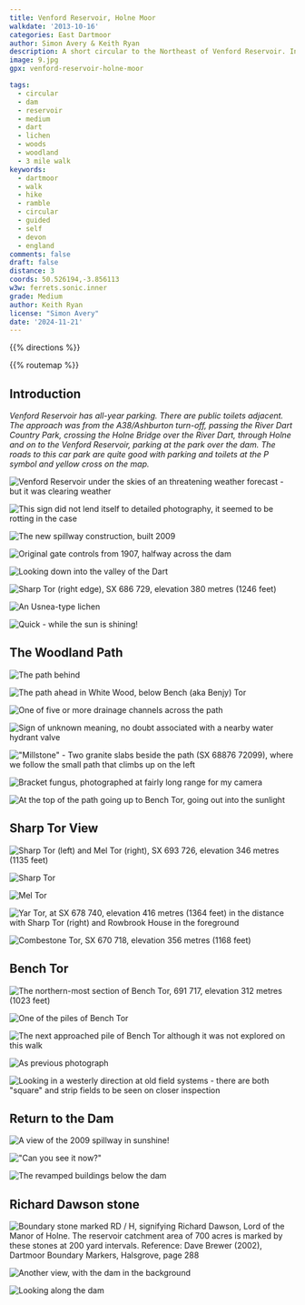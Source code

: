 ```yaml
---
title: Venford Reservoir, Holne Moor
walkdate: '2013-10-16'
categories: East Dartmoor
author: Simon Avery & Keith Ryan
description: A short circular to the Northeast of Venford Reservoir. Including ancient woodlands, open moor, several Tors, Strip fields and a boundary stone from a past Lord of the Manor. 
image: 9.jpg
gpx: venford-reservoir-holne-moor

tags:
  - circular
  - dam
  - reservoir
  - medium
  - dart
  - lichen
  - woods
  - woodland
  - 3 mile walk
keywords: 
  - dartmoor
  - walk
  - hike
  - ramble
  - circular
  - guided
  - self
  - devon
  - england
comments: false
draft: false
distance: 3
coords: 50.526194,-3.856113
w3w: ferrets.sonic.inner
grade: Medium
author: Keith Ryan
license: "Simon Avery"
date: '2024-11-21'
---
```


{{% directions %}}

{{% routemap %}}

## Introduction

*Venford Reservoir has all-year parking. There are public toilets adjacent.  The approach was from the A38/Ashburton turn-off, passing the River Dart Country Park, crossing the Holne Bridge over the River Dart, through Holne and on to the Venford Reservoir, parking at the park over the dam. The roads to this car park are quite good with parking and toilets at the  P  symbol and yellow cross on the map.*

![Venford Reservoir under the skies of an threatening weather forecast - but it was clearing weather](1.jpg)

![This sign did not lend itself to detailed photography, it seemed to be rotting in the case](2.jpg)

![The new spillway construction, built 2009](3.jpg)

![Original gate controls from 1907, halfway across the dam](4.jpg)

![Looking down into the valley of the Dart](5.jpg)

![Sharp Tor (right edge), SX 686 729, elevation 380 metres (1246 feet)](6.jpg)

![An Usnea-type lichen](7.jpg)

![Quick - while the sun is shining!](8.jpg)

## The Woodland Path

![The path behind](9.jpg)

![The path ahead in White Wood, below Bench (aka Benjy) Tor](10.jpg)

![One of five or more drainage channels across the path](11.jpg)

![Sign of unknown meaning, no doubt associated with a nearby water hydrant valve](12.jpg)

!["Millstone" - Two granite slabs beside the path (SX 68876 72099), where we follow the small  path that climbs up on the left](13.jpg)

![Bracket fungus, photographed at fairly long range for my camera](14.jpg)

![At the top of the path going up to Bench Tor, going out into the sunlight](15.jpg)

## Sharp Tor View

![Sharp Tor (left) and Mel Tor (right), SX 693 726, elevation 346 metres (1135 feet)](16.jpg)

![Sharp Tor](17.jpg)

![Mel Tor](18.jpg)

![Yar Tor, at SX 678 740, elevation 416 metres (1364 feet) in the distance with Sharp Tor (right) and Rowbrook House in the foreground](19.jpg)

![Combestone Tor, SX 670 718, elevation 356 metres (1168 feet)](20.jpg)

## Bench Tor

![The northern-most section of Bench Tor, 691 717, elevation 312 metres (1023 feet)](21.jpg)

![One of the piles of Bench Tor](22.jpg)

![The next approached pile of Bench Tor although it was not explored on this walk](23.jpg)

![As previous photograph](24.jpg)

![Looking in a westerly direction at old field systems - there are both "square" and strip fields to be seen on closer inspection](25.jpg)

## Return to the Dam

![A view of the 2009 spillway in sunshine! ](26.jpg)

!["Can you see it now?"](27.jpg)

![The revamped buildings below the dam](28.jpg)

## Richard Dawson stone

![Boundary stone marked RD / H, signifying Richard Dawson, Lord of the Manor of Holne. The reservoir catchment area of 700 acres is marked by these stones at 200 yard intervals. Reference: Dave Brewer (2002), Dartmoor Boundary Markers, Halsgrove, page 288](29.jpg)

![Another view, with the dam in the background](30.jpg)

![Looking along the dam](31.jpg)


